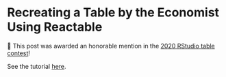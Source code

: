 # Recreating a Table by the Economist Using Reactable

🎉 This post was awarded an honorable mention in the [2020 RStudio table contest](https://blog.rstudio.com/2020/12/23/winners-of-the-2020-rstudio-table-contest/)!

See the tutorial [here](https://www.connorrothschild.com/post/economist-table-replication-using-reactable/).


